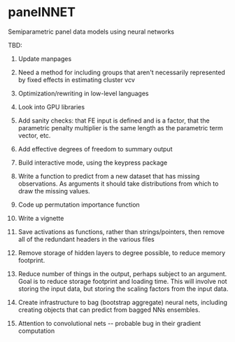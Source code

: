 # panelNNET
Semiparametric panel data models using neural networks

TBD:

1.  Update manpages

2.  Need a method for including groups that aren't necessarily represented by fixed effects in estimating cluster vcv

3.  Optimization/rewriting in low-level languages

4.  Look into GPU libraries

5.  Add sanity checks:  that FE input is defined and is a factor, that the parametric penalty multiplier is the same length as the parametric term vector, etc.

6.  Add effective degrees of freedom to summary output

7.  Build interactive mode, using the keypress package

8.  Write a function to predict from a new dataset that has missing observations.  As arguments it should take distributions from which to draw the missing values.

9.  Code up permutation importance function

10.  Write a vignette

11.  Save activations as functions, rather than strings/pointers, then remove all of the redundant headers in the various files

12.  Remove storage of hidden layers to degree possible, to reduce memory footprint.

13.  Reduce number of things in the output, perhaps subject to an argument.  Goal is to reduce storage footprint and loading time.  This will involve not storing the input data, but storing the scaling factors from the input data.

14.  Create infrastructure to bag (bootstrap aggregate) neural nets, including creating objects that can predict from bagged NNs ensembles.  

15.  Attention to convolutional nets -- probable bug in their gradient computation


